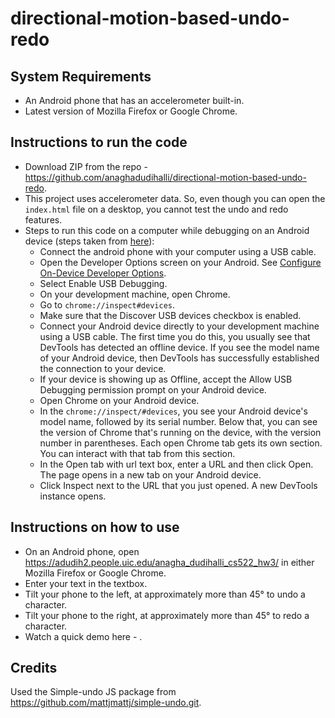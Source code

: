 # directional-motion-based-undo-redo

## System Requirements
- An Android phone that has an accelerometer built-in.
- Latest version of Mozilla Firefox or Google Chrome.

## Instructions to run the code
- Download ZIP from the repo - https://github.com/anaghadudihalli/directional-motion-based-undo-redo.
- This project uses accelerometer data. So, even though you can open the ```index.html``` file on a desktop, you cannot test the undo and redo features.
- Steps to run this code on a computer while debugging on an Android device (steps taken from [here](https://developers.google.com/web/tools/chrome-devtools/remote-debugging)):
    - Connect the android phone with your computer using a USB cable.
    - Open the Developer Options screen on your Android. See [Configure On-Device Developer Options](https://developer.android.com/studio/debug/dev-options).
    - Select Enable USB Debugging.
    - On your development machine, open Chrome.
    - Go to ```chrome://inspect#devices```.
    - Make sure that the Discover USB devices checkbox is enabled.
    - Connect your Android device directly to your development machine using a USB cable. The first time you do this, you usually see that DevTools has detected an offline device. If you see the model name of your Android device, then DevTools has successfully established the connection to your device.
    - If your device is showing up as Offline, accept the Allow USB Debugging permission prompt on your Android device.
    - Open Chrome on your Android device.
    - In the ```chrome://inspect/#devices```, you see your Android device's model name, followed by its serial number. Below that, you can see the version of Chrome that's running on the device, with the version number in parentheses. Each open Chrome tab gets its own section. You can interact with that tab from this section. 
    - In the Open tab with url text box, enter a URL and then click Open. The page opens in a new tab on your Android device.
    - Click Inspect next to the URL that you just opened. A new DevTools instance opens. 


## Instructions on how to use
- On an Android phone, open https://adudih2.people.uic.edu/anagha_dudihalli_cs522_hw3/ in either Mozilla Firefox or Google Chrome.
- Enter your text in the textbox.
- Tilt your phone to the left, at approximately more than 45° to undo a character.
- Tilt your phone to the right, at approximately more than 45° to redo a character.
- Watch a quick demo here - .

## Credits

Used the Simple-undo JS package from https://github.com/mattjmattj/simple-undo.git.
